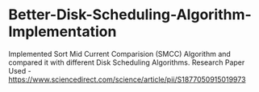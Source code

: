 # Better-Disk-Scheduling-Algorithm-Implementation
Implemented Sort Mid Current Comparision (SMCC) Algorithm and compared it with different Disk Scheduling Algorithms.
Research Paper Used - https://www.sciencedirect.com/science/article/pii/S1877050915019973